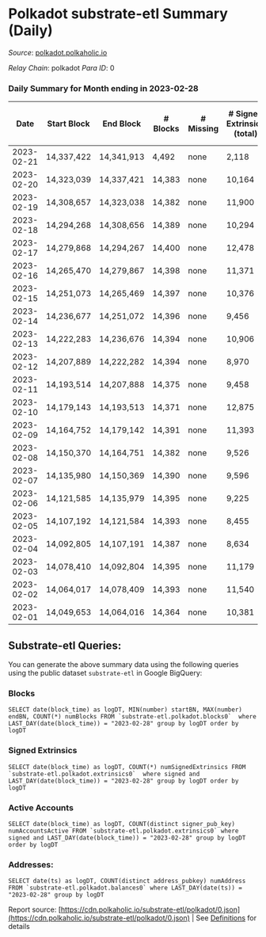 # Polkadot substrate-etl Summary (Daily)

_Source_: [polkadot.polkaholic.io](https://polkadot.polkaholic.io)

*Relay Chain*: polkadot
*Para ID*: 0



### Daily Summary for Month ending in 2023-02-28


| Date | Start Block | End Block | # Blocks | # Missing | # Signed Extrinsics (total) | # Active Accounts | # Addresses with Balances | # Events | # Transfers | # XCM Transfers In | # XCM Transfers Out |
| ---- | ----------- | --------- | -------- | --------- | --------------------------- | ----------------- | ------------------------- | -------- | ----------- | ------------------ | ------------------- |
| 2023-02-21 | 14,337,422 | 14,341,913 | 4,492 | none  | 2,118 | 1,167 |  | 156,434 | 1,735 ($4,772,578.77) |   |   |
| 2023-02-20 | 14,323,039 | 14,337,421 | 14,383 | none  | 10,164 | 5,252 | 1,068,686 | 571,517 | 8,641 ($44,267,810.20) |   |   |
| 2023-02-19 | 14,308,657 | 14,323,038 | 14,382 | none  | 11,900 | 4,013 | 1,068,108 | 586,381 | 10,168 ($40,021,980.55) |   |   |
| 2023-02-18 | 14,294,268 | 14,308,656 | 14,389 | none  | 10,294 |  | 1,067,437 | 575,633 | 8,599 ($34,812,353.17) |   |   |
| 2023-02-17 | 14,279,868 | 14,294,267 | 14,400 | none  | 12,478 | 6,376 | 1,066,945 | 589,728 | 10,813 ($56,371,202.22) |   |   |
| 2023-02-16 | 14,265,470 | 14,279,867 | 14,398 | none  | 11,371 | 5,840 | 1,066,485 | 587,658 | 9,792 ($45,655,383.23) | 312 ($621,517.65) | 330 ($448,006.36) |
| 2023-02-15 | 14,251,073 | 14,265,469 | 14,397 | none  | 10,376 | 5,190 | 1,065,887 | 573,304 | 8,861 ($69,230,454.26) | 228 ($670,268.63) | 331 ($643,683.85) |
| 2023-02-14 | 14,236,677 | 14,251,072 | 14,396 | none  | 9,456 | 4,747 | 1,065,291 | 565,174 | 8,011 ($29,556,482.44) | 258 ($1,723,559.06) | 306 ($1,013,946.08) |
| 2023-02-13 | 14,222,283 | 14,236,676 | 14,394 | none  | 10,906 | 5,343 | 1,064,419 | 584,025 | 9,980 ($41,809,350.76) | 277 ($1,794,317.93) | 416 ($1,620,370.47) |
| 2023-02-12 | 14,207,889 | 14,222,282 | 14,394 | none  | 8,970 | 4,387 | 1,063,517 | 554,772 | 6,978 ($17,373,290.31) | 201 ($897,043.32) | 269 ($593,642.47) |
| 2023-02-11 | 14,193,514 | 14,207,888 | 14,375 | none  | 9,458 | 4,438 | 1,062,832 | 550,790 | 7,526 ($19,284,651.69) | 178 ($444,885.68) | 244 ($304,561.52) |
| 2023-02-10 | 14,179,143 | 14,193,513 | 14,371 | none  | 12,875 | 5,700 | 1,061,955 | 584,216 | 10,923 ($57,934,379.72) | 248 ($631,158.67) | 336 ($447,916.73) |
| 2023-02-09 | 14,164,752 | 14,179,142 | 14,391 | none  | 11,393 | 5,259 | 1,060,736 | 577,486 | 10,542 ($65,801,338.23) | 457 ($991,532.39) | 527 ($772,014.42) |
| 2023-02-08 | 14,150,370 | 14,164,751 | 14,382 | none  | 9,526 | 4,706 | 1,060,095 | 554,619 | 7,404 ($39,796,612.69) | 200 ($687,422.57) | 313 ($673,049.57) |
| 2023-02-07 | 14,135,980 | 14,150,369 | 14,390 | none  | 9,596 | 4,793 | 1,059,654 | 559,360 | 7,829 ($31,767,970.35) | 262 ($986,236.48) | 325 ($469,027.19) |
| 2023-02-06 | 14,121,585 | 14,135,979 | 14,395 | none  | 9,225 | 4,742 | 1,059,228 | 558,138 | 7,095 ($32,599,965.36) | 185 ($922,036.77) | 261 ($224,872.60) |
| 2023-02-05 | 14,107,192 | 14,121,584 | 14,393 | none  | 8,455 | 4,425 | 1,058,863 | 546,139 | 6,962 ($27,171,666.09) | 227 ($2,414,459.94) | 284 ($799,904.15) |
| 2023-02-04 | 14,092,805 | 14,107,191 | 14,387 | none  | 8,634 | 4,460 | 1,058,397 | 547,786 | 6,991 ($39,776,677.67) | 256 ($2,565,542.42) | 273 ($451,641.35) |
| 2023-02-03 | 14,078,410 | 14,092,804 | 14,395 | none  | 11,179 | 5,398 | 1,057,938 | 569,985 | 9,000 ($69,517,031.86) | 296 ($801,102.48) | 312 ($389,043.87) |
| 2023-02-02 | 14,064,017 | 14,078,409 | 14,393 | none  | 11,540 | 5,766 | 1,057,527 | 577,770 | 9,759 ($54,107,175.80) | 265 ($669,138.84) | 289 ($621,509.49) |
| 2023-02-01 | 14,049,653 | 14,064,016 | 14,364 | none  | 10,381 | 4,600 | 1,057,261 | 562,907 | 7,855 ($33,488,188.92) | 204 ($408,148.81) | 281 ($357,879.82) |

## Substrate-etl Queries:
You can generate the above summary data using the following queries using the public dataset `substrate-etl` in Google BigQuery:


### Blocks
```
SELECT date(block_time) as logDT, MIN(number) startBN, MAX(number) endBN, COUNT(*) numBlocks FROM `substrate-etl.polkadot.blocks0`  where LAST_DAY(date(block_time)) = "2023-02-28" group by logDT order by logDT
```


### Signed Extrinsics
```
SELECT date(block_time) as logDT, COUNT(*) numSignedExtrinsics FROM `substrate-etl.polkadot.extrinsics0`  where signed and LAST_DAY(date(block_time)) = "2023-02-28" group by logDT order by logDT
```


### Active Accounts
```
SELECT date(block_time) as logDT, COUNT(distinct signer_pub_key) numAccountsActive FROM `substrate-etl.polkadot.extrinsics0` where signed and LAST_DAY(date(block_time)) = "2023-02-28" group by logDT order by logDT
```


### Addresses:
```
SELECT date(ts) as logDT, COUNT(distinct address_pubkey) numAddress FROM `substrate-etl.polkadot.balances0` where LAST_DAY(date(ts)) = "2023-02-28" group by logDT
```



Report source: [https://cdn.polkaholic.io/substrate-etl/polkadot/0.json](https://cdn.polkaholic.io/substrate-etl/polkadot/0.json) | See [Definitions](/DEFINITIONS.md) for details

